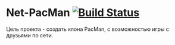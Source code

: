 # Net-PacMan [![Build Status](https://travis-ci.org/Excla1mer/Net-PacMan.svg?branch=master)](https://travis-ci.org/Excla1mer/Net-PacMan)

Цель проекта - создать клона PacMan, с возможностью игры с друзьями по сети.
